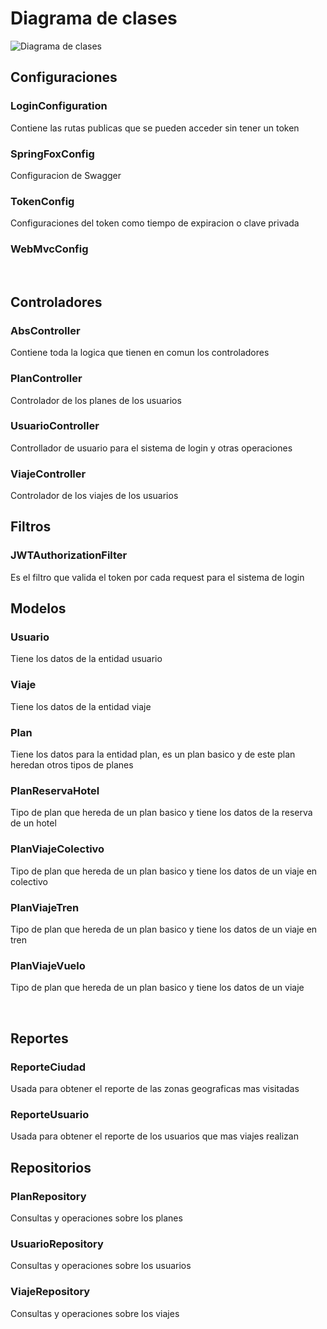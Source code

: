 # Diagrama de clases
![Diagrama de clases](https://user-images.githubusercontent.com/52612929/99592592-2e7f5d00-29cf-11eb-8322-d8bf01a506f1.png)

## Configuraciones

### LoginConfiguration
Contiene las rutas publicas que se pueden acceder sin tener un token

### SpringFoxConfig
Configuracion de Swagger

### TokenConfig
Configuraciones del token como tiempo de expiracion o clave privada

### WebMvcConfig
<br>

## Controladores

### AbsController
Contiene toda la logica que tienen en comun los controladores

### PlanController
Controlador de los planes de los usuarios

### UsuarioController
Controllador de usuario para el sistema de login y otras operaciones

### ViajeController
Controlador de los viajes de los usuarios
<br>

## Filtros

### JWTAuthorizationFilter
Es el filtro que valida el token por cada request para el sistema de login
<br>

## Modelos

### Usuario
Tiene los datos de la entidad usuario

### Viaje
Tiene los datos de la entidad viaje

### Plan
Tiene los datos para la entidad plan, es un plan basico y de este plan heredan otros tipos de planes

### PlanReservaHotel
Tipo de plan que hereda de un plan basico y tiene los datos de la reserva de un hotel

### PlanViajeColectivo
Tipo de plan que hereda de un plan basico y tiene los datos de un viaje en colectivo

### PlanViajeTren
Tipo de plan que hereda de un plan basico y tiene los datos de un viaje en tren

### PlanViajeVuelo
Tipo de plan que hereda de un plan basico y tiene los datos de un viaje

<br>

## Reportes

### ReporteCiudad
Usada para obtener el reporte de las zonas geograficas mas visitadas

### ReporteUsuario
Usada para obtener el reporte de los usuarios que mas viajes realizan
<br>

## Repositorios

### PlanRepository
Consultas y operaciones sobre los planes

### UsuarioRepository
Consultas y operaciones sobre los usuarios

### ViajeRepository
Consultas y operaciones sobre los viajes



